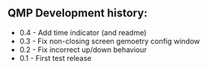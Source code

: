 ## QMP Development history:

* 0.4 - Add time indicator (and readme)
* 0.3 - Fix non-closing screen gemoetry config window
* 0.2 - Fix incorrect up/down behaviour
* 0.1 - First test release
